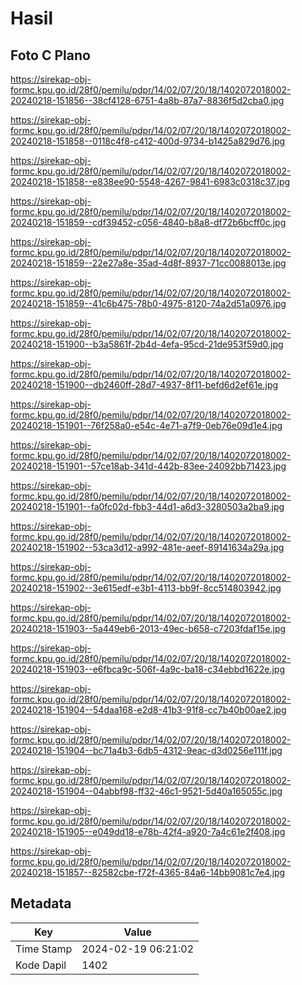 # Hasil

## Foto C Plano

https://sirekap-obj-formc.kpu.go.id/28f0/pemilu/pdpr/14/02/07/20/18/1402072018002-20240218-151856--38cf4128-6751-4a8b-87a7-8836f5d2cba0.jpg

https://sirekap-obj-formc.kpu.go.id/28f0/pemilu/pdpr/14/02/07/20/18/1402072018002-20240218-151858--0118c4f8-c412-400d-9734-b1425a829d76.jpg

https://sirekap-obj-formc.kpu.go.id/28f0/pemilu/pdpr/14/02/07/20/18/1402072018002-20240218-151858--e838ee90-5548-4267-9841-6983c0318c37.jpg

https://sirekap-obj-formc.kpu.go.id/28f0/pemilu/pdpr/14/02/07/20/18/1402072018002-20240218-151859--cdf39452-c056-4840-b8a8-df72b6bcff0c.jpg

https://sirekap-obj-formc.kpu.go.id/28f0/pemilu/pdpr/14/02/07/20/18/1402072018002-20240218-151859--22e27a8e-35ad-4d8f-8937-71cc0088013e.jpg

https://sirekap-obj-formc.kpu.go.id/28f0/pemilu/pdpr/14/02/07/20/18/1402072018002-20240218-151859--41c6b475-78b0-4975-8120-74a2d51a0976.jpg

https://sirekap-obj-formc.kpu.go.id/28f0/pemilu/pdpr/14/02/07/20/18/1402072018002-20240218-151900--b3a5861f-2b4d-4efa-95cd-21de953f59d0.jpg

https://sirekap-obj-formc.kpu.go.id/28f0/pemilu/pdpr/14/02/07/20/18/1402072018002-20240218-151900--db2460ff-28d7-4937-8f11-befd6d2ef61e.jpg

https://sirekap-obj-formc.kpu.go.id/28f0/pemilu/pdpr/14/02/07/20/18/1402072018002-20240218-151901--76f258a0-e54c-4e71-a7f9-0eb76e09d1e4.jpg

https://sirekap-obj-formc.kpu.go.id/28f0/pemilu/pdpr/14/02/07/20/18/1402072018002-20240218-151901--57ce18ab-341d-442b-83ee-24092bb71423.jpg

https://sirekap-obj-formc.kpu.go.id/28f0/pemilu/pdpr/14/02/07/20/18/1402072018002-20240218-151901--fa0fc02d-fbb3-44d1-a6d3-3280503a2ba9.jpg

https://sirekap-obj-formc.kpu.go.id/28f0/pemilu/pdpr/14/02/07/20/18/1402072018002-20240218-151902--53ca3d12-a992-481e-aeef-89141634a29a.jpg

https://sirekap-obj-formc.kpu.go.id/28f0/pemilu/pdpr/14/02/07/20/18/1402072018002-20240218-151902--3e615edf-e3b1-4113-bb9f-8cc514803942.jpg

https://sirekap-obj-formc.kpu.go.id/28f0/pemilu/pdpr/14/02/07/20/18/1402072018002-20240218-151903--5a449eb6-2013-49ec-b658-c7203fdaf15e.jpg

https://sirekap-obj-formc.kpu.go.id/28f0/pemilu/pdpr/14/02/07/20/18/1402072018002-20240218-151903--e6fbca9c-506f-4a9c-ba18-c34ebbd1622e.jpg

https://sirekap-obj-formc.kpu.go.id/28f0/pemilu/pdpr/14/02/07/20/18/1402072018002-20240218-151904--54daa168-e2d8-41b3-91f8-cc7b40b00ae2.jpg

https://sirekap-obj-formc.kpu.go.id/28f0/pemilu/pdpr/14/02/07/20/18/1402072018002-20240218-151904--bc71a4b3-6db5-4312-9eac-d3d0256e111f.jpg

https://sirekap-obj-formc.kpu.go.id/28f0/pemilu/pdpr/14/02/07/20/18/1402072018002-20240218-151904--04abbf98-ff32-46c1-9521-5d40a165055c.jpg

https://sirekap-obj-formc.kpu.go.id/28f0/pemilu/pdpr/14/02/07/20/18/1402072018002-20240218-151905--e049dd18-e78b-42f4-a920-7a4c61e2f408.jpg

https://sirekap-obj-formc.kpu.go.id/28f0/pemilu/pdpr/14/02/07/20/18/1402072018002-20240218-151857--82582cbe-f72f-4365-84a6-14bb9081c7e4.jpg


## Metadata

| Key        | Value               |
| ---------- | ------------------- |
| Time Stamp | 2024-02-19 06:21:02 |
| Kode Dapil | 1402                |



